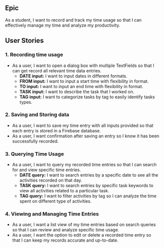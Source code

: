 ## Epic
As a student, I want to record and track my time usage so that I can effectively manage my time and analyze my productivity.


## User Stories
### 1. Recording time usage
* As a user, I want to open a dialog box with multiple TextFields so that I can get record all relevant time data entries.
   * **DATE input:** I want to input dates in different formats.
   * **FROM input:** I want to input a start time with flexibility in format.
   * **TO input:** I want to input an end time with flexibility in format.
   * **TASK input:** I want to describe the task that I worked on.
   * **TAG input:** I want to categorize tasks by tag to easily identify tasks types.


### 2. Saving and Storing data
* As a user, I want to save my time entry with all inputs provided so that each entry is stored in a Firebase database.
* As a user, I want confirmation after saving an entry so I know it has been successfully recorded.


### 3. Querying Time Usage
* As a user, I want to query my recorded time entries so that I can search for and view specific time entries.
   * **DATE query:** I want to search entries by a specific date to see all the activities recorded on that day.
   * **TASK query:** I want to search entries by specific task keywords to view all activities related to a particular task.
   * **TAG query:** I want to filter activities by tag so I can analyze the time spent on different type of activities.


### 4. Viewing and Managing Time Entries
* As a user, I want a list view of my time entries based on search queries so that I can review and analyze specific time usage.
* As a user, I want the option to edit or delete a recorded time entry so that I can keep my records accurate and up-to-date.